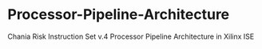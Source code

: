 # Processor-Pipeline-Architecture
Chania Risk Instruction Set v.4 Processor Pipeline Architecture in Xilinx ISE
